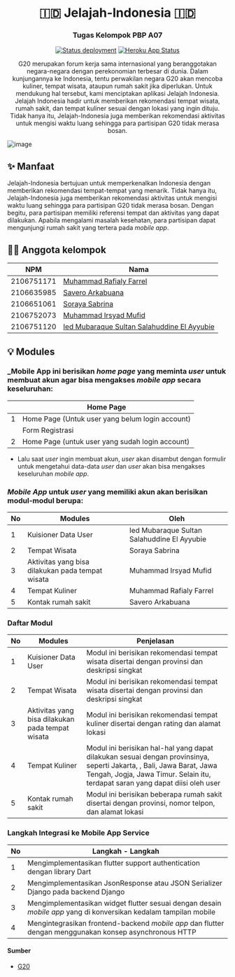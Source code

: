 <h1 align="center">🇮🇩 Jelajah-Indonesia 🇮🇩 </h1>
<h3 align="center">Tugas Kelompok PBP A07 </h3>
<div align="center">

  <a href="">[![Status deployment](https://github.com/JelajahIndonesiaA07/Jelajah-Indonesia/workflows/Deploy/badge.svg)](https://github.com/JelajahIndonesiaA07/Jelajah-Indonesia/actions/workflows/dpl.yml)</a>
  <a href="">[![Heroku App Status](https://heroku-shields.herokuapp.com/jelajahindonesia)](https://jelajahindonesia.herokuapp.com)</a>
  <p>G20 merupakan forum kerja sama internasional yang beranggotakan negara-negara dengan perekonomian terbesar di dunia. Dalam kunjungannya ke Indonesia, tentu perwakilan negara G20 akan mencoba kuliner, tempat wisata, ataupun rumah sakit jika diperlukan. Untuk mendukung hal tersebut, kami menciptakan aplikasi Jelajah Indonesia. Jelajah Indonesia hadir untuk memberikan rekomendasi tempat wisata, rumah sakit, dan tempat kuliner sesuai dengan lokasi yang ingin dituju. Tidak hanya itu, Jelajah-Indonesia juga memberikan rekomendasi aktivitas untuk mengisi waktu luang sehingga para partisipan G20 tidak merasa bosan.</p>
</div>

![image](https://user-images.githubusercontent.com/115601942/199528524-551db591-0baa-4fa4-9647-850f0d3102d3.jpeg)


## ✨ Manfaat
Jelajah-Indonesia bertujuan untuk memperkenalkan Indonesia dengan memberikan rekomendasi tempat-tempat yang menarik. Tidak hanya itu, Jelajah-Indonesia juga memberikan rekomendasi aktivitas untuk mengisi waktu luang sehingga para partisipan G20 tidak merasa bosan. Dengan begitu, para partisipan memiliki referensi tempat dan aktivitas yang dapat dilakukan. Apabila mengalami masalah kesehatan, para partisipan dapat mengunjungi rumah sakit yang tertera pada *mobile app*. 

## 👨‍💻 Anggota kelompok
| NPM | Nama |
|---|---|
| 2106751171 | [Muhammad Rafialy Farrel](https://github.com/rafialyfarrel) |
| 2106635985 | [Savero Arkabuana](https://github.com/saveroarkabuana) |
| 2106651061 | [Soraya Sabrina](https://github.com/sorayasab)|
| 2106752073 | [Muhammad Irsyad Mufid](https://github.com/IrsyadMufid) |
| 2106751120 | [Ied Mubaraque Sultan Salahuddine El Ayyubie](https://github.com/Ayyubieied) |

## 💡 Modules

###  _Mobile App ini berisikan _home page_ yang meminta _user_ untuk membuat akun agar bisa mengakses _mobile app_ secara keseluruhan:

| | Home Page | 
|---|---|
| 1 | Home Page (Untuk user yang belum login account) |
|  | Form Registrasi |
| 2 | Home Page (untuk user yang sudah login account) |

- Lalu saat _user_ ingin membuat akun, _user_ akan disambut dengan formulir untuk mengetahui data-data _user_ dan _user_ akan bisa mengakses keseluruhan _mobile app_.
### _Mobile App_ untuk _user_ yang memiliki akun akan berisikan modul-modul berupa:
| No | Modules | Oleh |
|---|---|---|
| 1 | Kuisioner Data User | Ied Mubaraque Sultan Salahuddine El Ayyubie |
| 2 | Tempat Wisata | Soraya Sabrina |
| 3 | Aktivitas yang bisa dilakukan pada tempat wisata | Muhammad Irsyad Mufid |
| 4 | Tempat Kuliner | Muhammad Rafialy Farrel | 
| 5 | Kontak rumah sakit | Savero Arkabuana |

### Daftar Modul
| No | Modules | Penjelasan |
|---|---|---|
| 1 | Kuisioner Data User | Modul ini berisikan rekomendasi tempat wisata disertai dengan provinsi dan deskripsi singkat |
| 2 | Tempat Wisata | Modul ini berisikan rekomendasi tempat wisata disertai dengan provinsi dan deskripsi singkat |
| 3 | Aktivitas yang bisa dilakukan pada tempat wisata | Modul ini berisikan rekomendasi tempat kuliner disertai dengan rating dan alamat lokasi |
| 4 | Tempat Kuliner | Modul ini berisikan hal-hal yang dapat dilakukan sesuai dengan provinsinya, seperti Jakarta, , Bali, Jawa Barat, Jawa Tengah, Jogja, Jawa Timur. Selain itu, terdapat saran yang dapat diisi oleh user | 
| 5 | Kontak rumah sakit | Modul ini berisikan beberapa rumah sakit disertai dengan provinsi, nomor telpon, dan alamat lokasi |

### Langkah Integrasi ke Mobile App Service
| No | Langkah - Langkah |
|---|---|
| 1 | Mengimplementasikan flutter support authentication dengan library Dart |
| 2 | Mengimplementasikan JsonResponse atau JSON Serializer Django pada backend Django |
| 3 | Mengimplementasikan widget flutter sesuai dengan desain _mobile app_ yang di konversikan kedalam tampilan mobile |
| 4 | Mengintegrasikan frontend-backend _mobile app_ dan flutter dengan menggunakan konsep asynchronous HTTP | 

#### Sumber 
- [G20](https://www.g20.org/bali-summit/)
